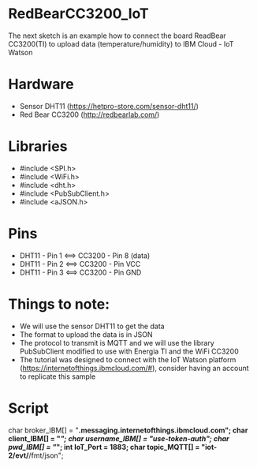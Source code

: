 # RedBearCC3200_IoT
The next sketch is an example how to connect the board ReadBear CC3200(TI) to upload data (temperature/humidity) to IBM Cloud - IoT Watson

# Hardware
 * Sensor DHT11 (https://hetpro-store.com/sensor-dht11/)
 * Red Bear CC3200 (http://redbearlab.com/)

# Libraries
 * #include <SPI.h>
 * #include <WiFi.h>
 * #include <dht.h>
 * #include <PubSubClient.h>
 * #include <aJSON.h>

# Pins
 - DHT11 - Pin 1 <==> CC3200 - Pin 8 (data)
 - DHT11 - Pin 2 <==> CC3200 - Pin VCC
 - DHT11 - Pin 3 <==> CC3200 - Pin GND
     
# Things to note:
 * We will use the sensor DHT11 to get the data 
 * The format to upload the data is in JSON
 * The protocol to transmit is MQTT and we will use the library PubSubClient modified to use with Energia TI and the WiFi CC3200
 * The tutorial was designed to connect with the IoT Watson platform (https://internetofthings.ibmcloud.com/#), consider having an account to replicate this sample
 
 # Script
 
char broker_IBM[] = "************.messaging.internetofthings.ibmcloud.com";
char client_IBM[] = "*****************";
char username_IBM[] = "use-token-auth";
char pwd_IBM[] = "***************";
int IoT_Port = 1883;
char topic_MQTT[] = "iot-2/evt/**********/fmt/json";
